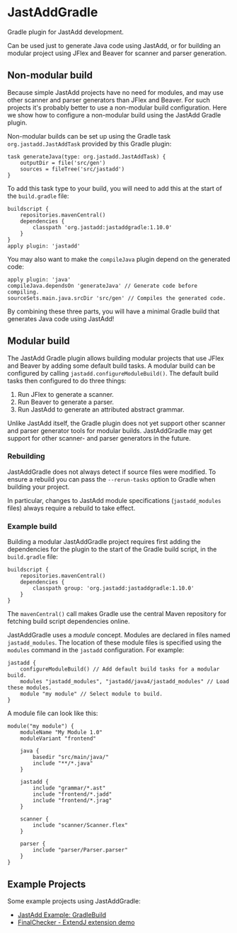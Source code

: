 JastAddGradle
=============

Gradle plugin for JastAdd development.

Can be used just to generate Java code using JastAdd, or for building an
modular project using JFlex and Beaver for scanner and parser generation.

## Non-modular build

Because simple JastAdd projects have no need for modules, and may use other
scanner and parser generators than JFlex and Beaver. For such projects it's
probably better to use a non-modular build configuration.  Here we show how to
configure a non-modular build using the JastAdd Gradle plugin.

Non-modular builds can be set up using the Gradle task
`org.jastadd.JastAddTask` provided by this Gradle plugin:

    task generateJava(type: org.jastadd.JastAddTask) {
        outputDir = file('src/gen')
        sources = fileTree('src/jastadd')
    }


To add this task type to your build, you will need to add this at the start of
the `build.gradle` file:

    buildscript {
        repositories.mavenCentral()
        dependencies {
            classpath 'org.jastadd:jastaddgradle:1.10.0'
        }
    }
    apply plugin: 'jastadd'


You may also want to make the `compileJava` plugin depend on the generated code:

    apply plugin: 'java'
    compileJava.dependsOn 'generateJava' // Generate code before compiling.
    sourceSets.main.java.srcDir 'src/gen' // Compiles the generated code.


By combining these three parts, you will have a minimal Gradle build that
generates Java code using JastAdd!

## Modular build

The JastAdd Gradle plugin allows building modular projects that use JFlex and
Beaver by adding some default build tasks. A modular build can be configured by
calling `jastadd.configureModuleBuild()`.  The default build tasks then
configured to do three things:

1. Run JFlex to generate a scanner.
2. Run Beaver to generate a parser.
3. Run JastAdd to generate an attributed abstract grammar.

Unlike JastAdd itself, the Gradle plugin does not yet support other scanner and
parser generator tools for modular builds.  JastAddGradle may get support for
other scanner- and parser generators in the future.

### Rebuilding

JastAddGradle does not always detect if source files were modified. To ensure a
rebuild you can pass the `--rerun-tasks` option to Gradle when building your project.

In particular, changes to JastAdd module specifications (`jastadd_modules` files)
always require a rebuild to take effect.

### Example build

Building a modular JastAddGradle project requires first adding the dependencies for
the plugin to the start of the Gradle build script, in the `build.gradle` file:

    buildscript {
        repositories.mavenCentral()
        dependencies {
            classpath group: 'org.jastadd:jastaddgradle:1.10.0'
        }
    }


The `mavenCentral()` call makes Gradle use the central Maven repository for
fetching build script dependencies online.

JastAddGradle uses a _module_ concept. Modules are declared in files named
`jastadd_modules`. The location of these module files is specified using the
`modules` command in the `jastadd` configuration. For example:

    jastadd {
        configureModuleBuild() // Add default build tasks for a modular build.
        modules "jastadd_modules", "jastadd/java4/jastadd_modules" // Load these modules.
        module "my module" // Select module to build.
    }

A module file can look like this:

    module("my module") {
        moduleName "My Module 1.0"
        moduleVariant "frontend"

        java {
            basedir "src/main/java/"
            include "**/*.java"
        }

        jastadd {
            include "grammar/*.ast"
            include "frontend/*.jadd"
            include "frontend/*.jrag"
        }

        scanner {
            include "scanner/Scanner.flex"
        }

        parser {
            include "parser/Parser.parser"
        }
    }


## Example Projects

Some example projects using JastAddGradle:

* [JastAdd Example: GradleBuild](http://jastadd.org/web/examples.php?example=GradleBuild)
* [FinalChecker - ExtendJ extension demo](https://bitbucket.org/extendj/final-checker)
